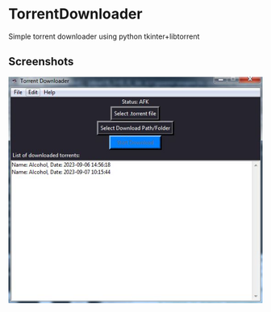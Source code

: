 # TorrentDownloader
Simple torrent downloader using python tkinter+libtorrent

## Screenshots
![TorrentDownloader](demo/demo.jpg "TD in action")
